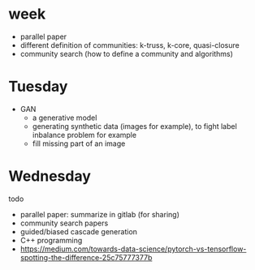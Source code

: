 # week

- parallel paper
- different definition of communities: k-truss, k-core, quasi-closure
- community search (how to define a community and algorithms)


# Tuesday

- GAN
  - a generative model
  - generating synthetic data (images for example), to fight label inbalance problem for example
  - fill missing part of an image

# Wednesday

todo

- parallel paper: summarize in gitlab (for sharing)
- community search papers
- guided/biased cascade generation
- C++ programming
- https://medium.com/towards-data-science/pytorch-vs-tensorflow-spotting-the-difference-25c75777377b

